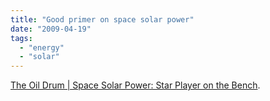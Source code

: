 ```yaml
---
title: "Good primer on space solar power"
date: "2009-04-19"
tags: 
  - "energy"
  - "solar"
---
```


[The Oil Drum | Space Solar Power: Star Player on the Bench](http://www.theoildrum.com/node/5306).

